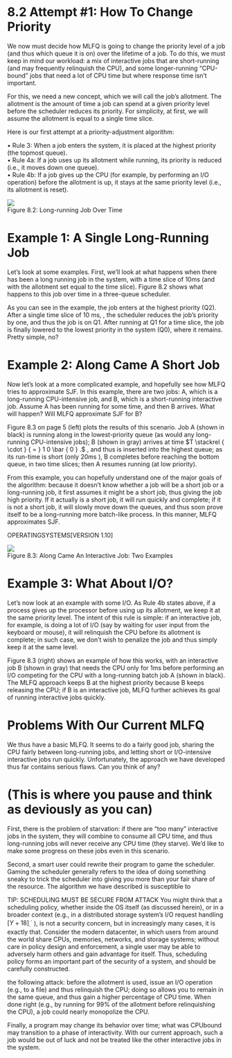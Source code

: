 # 8.2 Attempt #1: How To Change Priority  

We now must decide how MLFQ is going to change the priority level of a job (and thus which queue it is on) over the lifetime of a job. To do this, we must keep in mind our workload: a mix of interactive jobs that are short-running (and may frequently relinquish the CPU), and some longer-running “CPU-bound” jobs that need a lot of CPU time but where response time isn’t important.  

For this, we need a new concept, which we will call the job’s allotment. The allotment is the amount of time a job can spend at a given priority level before the scheduler reduces its priority. For simplicity, at first, we will assume the allotment is equal to a single time slice.  

Here is our first attempt at a priority-adjustment algorithm:  

• Rule 3: When a job enters the system, it is placed at the highest priority (the topmost queue).   
• Rule 4a: If a job uses up its allotment while running, its priority is reduced (i.e., it moves down one queue).   
• Rule 4b: If a job gives up the CPU (for example, by performing an I/O operation) before the allotment is up, it stays at the same priority level (i.e., its allotment is reset).  

![](images/ee422d4c8a2c60c4a98958f28aa81c564525ca23ef7b4f79be83ebe0360b240f.jpg)  
Figure 8.2: Long-running Job Over Time  

# Example 1: A Single Long-Running Job  

Let’s look at some examples. First, we’ll look at what happens when there has been a long running job in the system, with a time slice of $1 0 \mathrm { m s }$ (and with the allotment set equal to the time slice). Figure 8.2 shows what happens to this job over time in a three-queue scheduler.  

As you can see in the example, the job enters at the highest priority (Q2). After a single time slice of $1 0 ~ \mathrm { m s } ,$ , the scheduler reduces the job’s priority by one, and thus the job is on Q1. After running at Q1 for a time slice, the job is finally lowered to the lowest priority in the system (Q0), where it remains. Pretty simple, no?  

# Example 2: Along Came A Short Job  

Now let’s look at a more complicated example, and hopefully see how MLFQ tries to approximate SJF. In this example, there are two jobs: A, which is a long-running CPU-intensive job, and B, which is a short-running interactive job. Assume A has been running for some time, and then B arrives. What will happen? Will MLFQ approximate SJF for B?  

Figure 8.3 on page 5 (left) plots the results of this scenario. Job A (shown in black) is running along in the lowest-priority queue (as would any long-running CPU-intensive jobs); B (shown in gray) arrives at time $T \stackrel { \cdot } { = } 1 0 \bar { 0 } .$ , and thus is inserted into the highest queue; as its run-time is short (only $2 0 \mathrm { m s }$ ), B completes before reaching the bottom queue, in two time slices; then A resumes running (at low priority).  

From this example, you can hopefully understand one of the major goals of the algorithm: because it doesn’t know whether a job will be a short job or a long-running job, it first assumes it might be a short job, thus giving the job high priority. If it actually is a short job, it will run quickly and complete; if it is not a short job, it will slowly move down the queues, and thus soon prove itself to be a long-running more batch-like process. In this manner, MLFQ approximates SJF.  

OPERATINGSYSTEMS[VERSION 1.10]  

![](images/8206527d058e1dd007afab3d328cb0eab03659cb6e85cfb3f59cd8f379981c97.jpg)  
Figure 8.3: Along Came An Interactive Job: Two Examples  

# Example 3: What About I/O?  

Let’s now look at an example with some I/O. As Rule 4b states above, if a process gives up the processor before using up its allotment, we keep it at the same priority level. The intent of this rule is simple: if an interactive job, for example, is doing a lot of I/O (say by waiting for user input from the keyboard or mouse), it will relinquish the CPU before its allotment is complete; in such case, we don’t wish to penalize the job and thus simply keep it at the same level.  

Figure 8.3 (right) shows an example of how this works, with an interactive job B (shown in gray) that needs the CPU only for $1 \mathrm { m s }$ before performing an I/O competing for the CPU with a long-running batch job A (shown in black). The MLFQ approach keeps B at the highest priority because B keeps releasing the CPU; if B is an interactive job, MLFQ further achieves its goal of running interactive jobs quickly.  

# Problems With Our Current MLFQ  

We thus have a basic MLFQ. It seems to do a fairly good job, sharing the CPU fairly between long-running jobs, and letting short or I/O-intensive interactive jobs run quickly. Unfortunately, the approach we have developed thus far contains serious flaws. Can you think of any?  

# (This is where you pause and think as deviously as you can)  

First, there is the problem of starvation: if there are “too many” interactive jobs in the system, they will combine to consume all CPU time, and thus long-running jobs will never receive any CPU time (they starve). We’d like to make some progress on these jobs even in this scenario.  

Second, a smart user could rewrite their program to game the scheduler. Gaming the scheduler generally refers to the idea of doing something sneaky to trick the scheduler into giving you more than your fair share of the resource. The algorithm we have described is susceptible to  

TIP: SCHEDULING MUST BE SECURE FROM ATTACK You might think that a scheduling policy, whether inside the OS itself (as discussed herein), or in a broader context (e.g., in a distributed storage system’s I/O request handling $[ \Upsilon + 1 8 ] _ { . } ^ { \cdot }$ ), is not a security concern, but in increasingly many cases, it is exactly that. Consider the modern datacenter, in which users from around the world share CPUs, memories, networks, and storage systems; without care in policy design and enforcement, a single user may be able to adversely harm others and gain advantage for itself. Thus, scheduling policy forms an important part of the security of a system, and should be carefully constructed.  

the following attack: before the allotment is used, issue an I/O operation (e.g., to a file) and thus relinquish the CPU; doing so allows you to remain in the same queue, and thus gain a higher percentage of CPU time. When done right (e.g., by running for $9 9 \%$ of the allotment before relinquishing the CPU), a job could nearly monopolize the CPU.  

Finally, a program may change its behavior over time; what was CPUbound may transition to a phase of interactivity. With our current approach, such a job would be out of luck and not be treated like the other interactive jobs in the system.  

